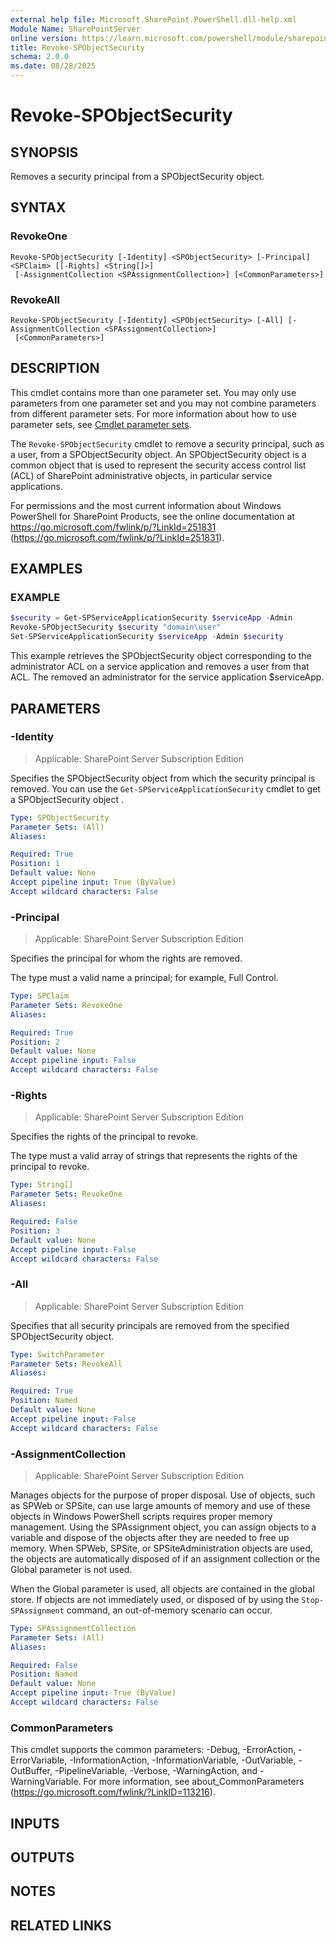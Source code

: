 ```yaml
---
external help file: Microsoft.SharePoint.PowerShell.dll-help.xml
Module Name: SharePointServer
online version: https://learn.microsoft.com/powershell/module/sharepoint-server/revoke-spobjectsecurity
title: Revoke-SPObjectSecurity
schema: 2.0.0
ms.date: 08/28/2025
---
```


# Revoke-SPObjectSecurity

## SYNOPSIS
Removes a security principal from a SPObjectSecurity object.

## SYNTAX

### RevokeOne
```
Revoke-SPObjectSecurity [-Identity] <SPObjectSecurity> [-Principal] <SPClaim> [[-Rights] <String[]>]
 [-AssignmentCollection <SPAssignmentCollection>] [<CommonParameters>]
```

### RevokeAll
```
Revoke-SPObjectSecurity [-Identity] <SPObjectSecurity> [-All] [-AssignmentCollection <SPAssignmentCollection>]
 [<CommonParameters>]
```

## DESCRIPTION
This cmdlet contains more than one parameter set.
You may only use parameters from one parameter set and you may not combine parameters from different parameter sets.
For more information about how to use parameter sets, see [Cmdlet parameter sets](https://learn.microsoft.com/powershell/scripting/developer/cmdlet/cmdlet-parameter-sets).

The `Revoke-SPObjectSecurity` cmdlet to remove a security principal, such as a user, from a SPObjectSecurity object.
An SPObjectSecurity object is a common object that is used to represent the security access control list (ACL) of SharePoint administrative objects, in particular service applications.

For permissions and the most current information about Windows PowerShell for SharePoint Products, see the online documentation at https://go.microsoft.com/fwlink/p/?LinkId=251831 (https://go.microsoft.com/fwlink/p/?LinkId=251831).

## EXAMPLES

### EXAMPLE
```powershell
$security = Get-SPServiceApplicationSecurity $serviceApp -Admin
Revoke-SPObjectSecurity $security "domain\user"
Set-SPServiceApplicationSecurity $serviceApp -Admin $security
```

This example retrieves the SPObjectSecurity object corresponding to the administrator ACL on a service application and removes a user from that ACL.
The removed an administrator for the service application $serviceApp.

## PARAMETERS

### -Identity

> Applicable: SharePoint Server Subscription Edition

Specifies the SPObjectSecurity object from which the security principal is removed.
You can use the `Get-SPServiceApplicationSecurity` cmdlet to get a SPObjectSecurity object .

```yaml
Type: SPObjectSecurity
Parameter Sets: (All)
Aliases:

Required: True
Position: 1
Default value: None
Accept pipeline input: True (ByValue)
Accept wildcard characters: False
```

### -Principal

> Applicable: SharePoint Server Subscription Edition

Specifies the principal for whom the rights are removed.

The type must a valid name a principal; for example, Full Control.

```yaml
Type: SPClaim
Parameter Sets: RevokeOne
Aliases:

Required: True
Position: 2
Default value: None
Accept pipeline input: False
Accept wildcard characters: False
```

### -Rights

> Applicable: SharePoint Server Subscription Edition

Specifies the rights of the principal to revoke.

The type must a valid array of strings that represents the rights of the principal to revoke.

```yaml
Type: String[]
Parameter Sets: RevokeOne
Aliases:

Required: False
Position: 3
Default value: None
Accept pipeline input: False
Accept wildcard characters: False
```

### -All

> Applicable: SharePoint Server Subscription Edition

Specifies that all security principals are removed from the specified SPObjectSecurity object.

```yaml
Type: SwitchParameter
Parameter Sets: RevokeAll
Aliases:

Required: True
Position: Named
Default value: None
Accept pipeline input: False
Accept wildcard characters: False
```

### -AssignmentCollection

> Applicable: SharePoint Server Subscription Edition

Manages objects for the purpose of proper disposal.
Use of objects, such as SPWeb or SPSite, can use large amounts of memory and use of these objects in Windows PowerShell scripts requires proper memory management.
Using the SPAssignment object, you can assign objects to a variable and dispose of the objects after they are needed to free up memory.
When SPWeb, SPSite, or SPSiteAdministration objects are used, the objects are automatically disposed of if an assignment collection or the Global parameter is not used.

When the Global parameter is used, all objects are contained in the global store.
If objects are not immediately used, or disposed of by using the `Stop-SPAssignment` command, an out-of-memory scenario can occur.

```yaml
Type: SPAssignmentCollection
Parameter Sets: (All)
Aliases:

Required: False
Position: Named
Default value: None
Accept pipeline input: True (ByValue)
Accept wildcard characters: False
```

### CommonParameters
This cmdlet supports the common parameters: -Debug, -ErrorAction, -ErrorVariable, -InformationAction, -InformationVariable, -OutVariable, -OutBuffer, -PipelineVariable, -Verbose, -WarningAction, and -WarningVariable. For more information, see about_CommonParameters (https://go.microsoft.com/fwlink/?LinkID=113216).

## INPUTS

## OUTPUTS

## NOTES

## RELATED LINKS
